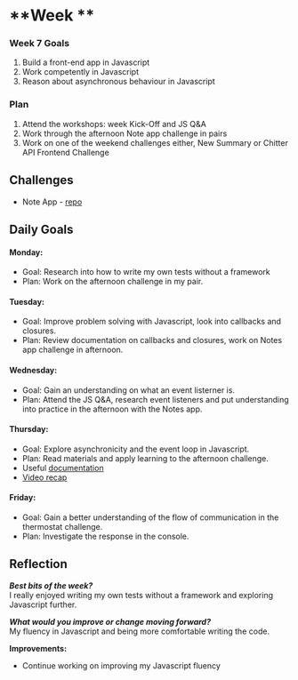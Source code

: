# **Week **

### **Week 7 Goals**
1. Build a front-end app in Javascript
2. Work competently in Javascript 
3. Reason about asynchronous behaviour in Javascript


### **Plan**
1. Attend the workshops: week Kick-Off and JS Q&A
2. Work through the afternoon Note app challenge in pairs
3. Work on one of the weekend challenges either, New Summary or Chitter API Frontend Challenge


## Challenges
- Note App - [repo](https://github.com/beca-g/note-app)


## **Daily Goals**

#### Monday:
- Goal: Research into how to write my own tests without a framework
- Plan: Work on the afternoon challenge in my pair.

#### Tuesday:
- Goal: Improve problem solving with Javascript, look into callbacks and closures.
- Plan: Review documentation on callbacks and closures, work on Notes app challenge in afternoon.

#### Wednesday:
- Goal: Gain an understanding on what an event listerner is.
- Plan: Attend the JS Q&A, research event listeners and put understanding into practice in the afternoon with the Notes app.

#### Thursday:
- Goal: Explore asynchronicity and the event loop in Javascript.
- Plan: Read materials and apply learning to the afternoon challenge.
- Useful [documentation](https://developer.mozilla.org/en-US/docs/Web/JavaScript/EventLoop)
- [Video recap](https://www.youtube.com/watch?v=8aGhZQkoFbQ)

#### Friday:
- Goal: Gain a better understanding of the flow of communication in the thermostat  challenge.
- Plan: Investigate the response in the console. 

## **Reflection**
 
***Best bits of the week?***   
I really enjoyed writing my own tests without a framework and exploring Javascript further.
  
***What would you improve or change moving forward?***   
My fluency in Javascript and being more comfortable writing the code.

**Improvements:**
- Continue working on improving my Javascript fluency
